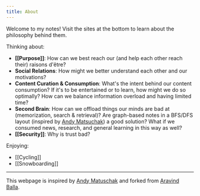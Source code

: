 ```yaml
---
title: About
---
```


Welcome to my notes! Visit the sites at the bottom to learn about the philosophy
behind them.

Thinking about:

* **[[Purpose]]**: How can we best reach our (and help each other reach their) raisons d'être?
* **Social Relations**: How might we better understand each other and our motivations?
* **Content Curation & Consumption**: What's the intent behind our content consumption? If it's to be entertained or to learn, how might we do so optimally?
How can we balance information overload and having limited time?
* **Second Brain**: How can we offload things our minds are bad at (memorization, search & retrieval)? Are graph-based notes in a BFS/DFS layout (inspired by [Andy Matsuchak](https://notes.andymatuschak.org/About_these_notes)) 
a good solution? What if we consumed news, research, and general learning in this way as well?
* **[[Security]]**: Why is trust bad?

Enjoying:

* [[Cycling]]
* [[Snowboarding]]

---

This webpage is inspired by 
[Andy Matuschak](https://notes.andymatuschak.org/About_these_notes) and forked from [Aravind Balla](https://aravindballa.com). 
